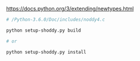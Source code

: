 
https://docs.python.org/3/extending/newtypes.html

```bash
# /Python-3.6.0/Doc/includes/noddy4.c

python setup-shoddy.py build

# or

python setup-shoddy.py install
```

